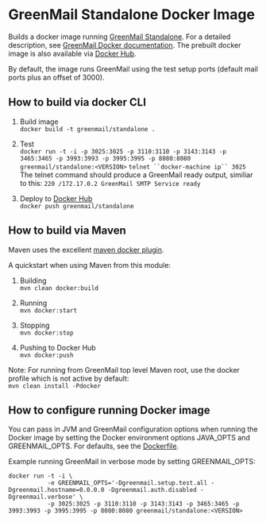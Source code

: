 GreenMail Standalone Docker Image
=========

Builds a docker image running [GreenMail Standalone](http://www.icegreen.com/greenmail/index.html#deploy_standalone).
For a detailed description, see [GreenMail Docker documentation](http://www.icegreen.com/greenmail/index.html#deploy_docker_standalone). The prebuilt docker image is also available via [Docker Hub](https://hub.docker.com/r/greenmail/standalone/).

By default, the image runs GreenMail using the test setup ports (default mail ports plus an offset of 3000).

How to build via docker CLI
------------

1. Build image  
   `docker build -t greenmail/standalone .`

2. Test  
   `docker run -t -i -p 3025:3025 -p 3110:3110 -p 3143:3143 -p 3465:3465 -p 3993:3993 -p 3995:3995 -p 8080:8080  greenmail/standalone:<VERSION>`
   `telnet ``docker-machine ip`` 3025`  
   The telnet command should produce a GreenMail ready output,
   similiar to this: `220 /172.17.0.2 GreenMail SMTP Service ready`

3. Deploy to [Docker Hub](https://hub.docker.com/r/greenmail/standalone/)  
   `docker push greenmail/standalone`

How to build via Maven
----------------------

Maven uses the excellent [maven docker plugin](https://github.com/fabric8io/docker-maven-plugin).

A quickstart when using Maven from this module:

1. Building  
   `mvn clean docker:build`

2. Running  
   `mvn docker:start`

3. Stopping  
   `mvn docker:stop`

4. Pushing to Docker Hub  
   `mvn docker:push`

Note: For running from GreenMail top level Maven root, use the docker profile which is not active by default:  
`mvn clean install -Pdocker`

How to configure running Docker image
-------------------------------------

You can pass in JVM and GreenMail configuration options when running the Docker image by
setting the Docker environment options JAVA\_OPTS and GREENMAIL\_OPTS. For defaults, see the [Dockerfile](Dockerfile).

Example running GreenMail in verbose mode by setting GREENMAIL\_OPTS:
```
docker run -t -i \
           -e GREENMAIL_OPTS='-Dgreenmail.setup.test.all -Dgreenmail.hostname=0.0.0.0 -Dgreenmail.auth.disabled -Dgreenmail.verbose' \
           -p 3025:3025 -p 3110:3110 -p 3143:3143 -p 3465:3465 -p 3993:3993 -p 3995:3995 -p 8080:8080 greenmail/standalone:<VERSION>
```
